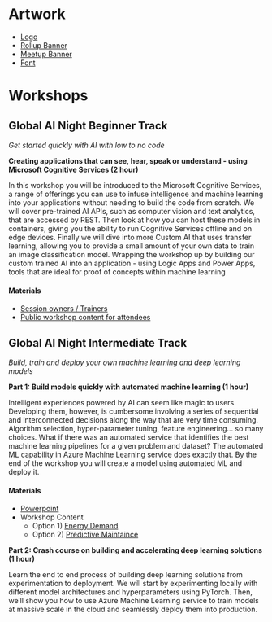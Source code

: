 # Artwork

- [Logo](https://globalaibootcamp.blob.core.windows.net/artwork/logo.png)
- [Rollup Banner](https://globalaibootcamp.blob.core.windows.net/artwork/ainight_rollup-banner.psd)
- [Meetup Banner](https://globalaibootcamp.blob.core.windows.net/artwork/ainight_banner.psd)
- [Font](https://globalaibootcamp.blob.core.windows.net/artwork/font_quicksand.zip)


# Workshops

## Global AI Night Beginner Track
*Get started quickly with AI with low to no code*


**Creating applications that can see, hear, speak or understand - using Microsoft Cognitive Services (2 hour)**   

In this workshop you will be introduced to the Microsoft Cognitive Services, a range of offerings you can use to infuse intelligence and machine learning into your applications without needing to build the code from scratch. 
We will cover pre-trained AI APIs, such as computer vision and text analytics, that are accessed by REST. Then look at how you can host these models in containers, giving you the ability to run Cognitive Services offline and on edge devices. Finally we will dive into more Custom AI that uses transfer learning, allowing you to provide a small amount of your own data to train an image classification model. Wrapping the workshop up by building our custom trained AI into an application - using Logic Apps and Power Apps, tools that are ideal for proof of concepts within machine learning

#### Materials
- [Session owners / Trainers](https://github.com/amynic/ainights-sessionowners)
- [Public workshop content for attendees](https://github.com/amynic/AINights)



## Global AI Night Intermediate Track
*Build, train and deploy your own machine learning and deep learning models*

**Part 1: Build models quickly with automated machine learning (1 hour)**

Intelligent experiences powered by AI can seem like magic to users. Developing them, however, is cumbersome involving a series of sequential and interconnected decisions along the way that are very time consuming. Algorithm selection, hyper-parameter tuning, feature engineering... so many choices. What if there was an automated service that identifies the best machine learning pipelines for a given problem and dataset? The automated ML capability in Azure Machine Learning service does exactly that. By the end of the workshop you will create a model using automated ML and deploy it. 

#### Materials
- [Powerpoint](automatedml.pptx)
- Workshop Content
  - Option 1) [Energy Demand](aka.ms/GlobalAINotebook)
  - Option 2) [Predictive Maintaince](aka.ms/GlobalAINotebook1)



**Part 2: Crash course on building and accelerating deep learning solutions  (1 hour)**

Learn the end to end process of building deep learning solutions from experimentation to deployment. We will start by experimenting locally with different model architectures and hyperparameters using PyTorch. Then, we’ll show you how to use Azure Machine Learning service to train models at massive scale in the cloud and seamlessly deploy them into production.


